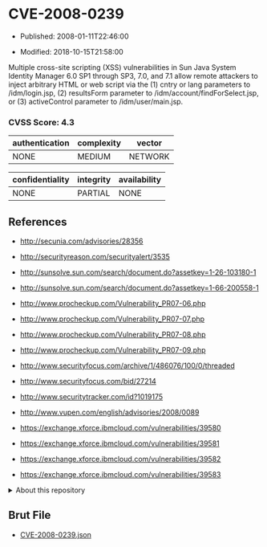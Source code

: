 # CVE-2008-0239

- Published: 2008-01-11T22:46:00

- Modified: 2018-10-15T21:58:00

Multiple cross-site scripting (XSS) vulnerabilities in Sun Java System Identity Manager 6.0 SP1 through SP3, 7.0, and 7.1 allow remote attackers to inject arbitrary HTML or web script via the (1) cntry or lang parameters to /idm/login.jsp, (2) resultsForm parameter to /idm/account/findForSelect.jsp, or (3) activeControl parameter to /idm/user/main.jsp.

### CVSS Score: **4.3**

| authentication | complexity | vector |
| --- | --- | --- |
| NONE | MEDIUM | NETWORK |

| confidentiality | integrity | availability |
| --- | --- | --- |
| NONE | PARTIAL | NONE |

## References

* http://secunia.com/advisories/28356

* http://securityreason.com/securityalert/3535

* http://sunsolve.sun.com/search/document.do?assetkey=1-26-103180-1

* http://sunsolve.sun.com/search/document.do?assetkey=1-66-200558-1

* http://www.procheckup.com/Vulnerability_PR07-06.php

* http://www.procheckup.com/Vulnerability_PR07-07.php

* http://www.procheckup.com/Vulnerability_PR07-08.php

* http://www.procheckup.com/Vulnerability_PR07-09.php

* http://www.securityfocus.com/archive/1/486076/100/0/threaded

* http://www.securityfocus.com/bid/27214

* http://www.securitytracker.com/id?1019175

* http://www.vupen.com/english/advisories/2008/0089

* https://exchange.xforce.ibmcloud.com/vulnerabilities/39580

* https://exchange.xforce.ibmcloud.com/vulnerabilities/39581

* https://exchange.xforce.ibmcloud.com/vulnerabilities/39582

* https://exchange.xforce.ibmcloud.com/vulnerabilities/39583

<details>
<summary>About this repository</summary> 

  This repository is part of the project [Live Hack CVE](https://github.com/Live-Hack-CVE). Main website can be found [www.live-hack.org](https://www.live-hack.org) 
  
  Made by [Sn0wAlice](https://github.com/Sn0wAlice) for the people that care about security and need to have a feed of the latest CVEs. Hope you enjoy it, don't forget to star the repo and follow me on [Twitter](https://twitter.com/Sn0wAlice) and [Github](https://github.com/Sn0wAlice). And that is my [personnal website](https://www.alice-snow.me/)

  - [Home Page](https://github.com/Live-Hack-CVE)
  - [Framework](https://github.com/Live-Hack-CVE/cve-framework)
  - [CVE database](https://github.com/Live-Hack-CVE/full_database)
  - [Changelog](https://github.com/Live-Hack-CVE/Changelog)
</details>

## Brut File

* [CVE-2008-0239.json](https://raw.githubusercontent.com/Live-Hack-CVE/full_database/main/cves/2008/CVE-2008-0239.json)

